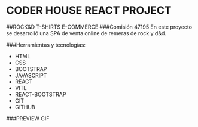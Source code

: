 # CODER HOUSE REACT PROJECT
##ROCK&D T-SHIRTS E-COMMERCE
###Comisión 47195
En este proyecto se desarrolló una SPA de venta online de remeras de rock y d&d. 

###Herramientas y tecnologías:
- HTML
- CSS
- BOOTSTRAP
- JAVASCRIPT
- REACT
- VITE
- REACT-BOOTSTRAP
- GIT
- GITHUB

###PREVIEW GIF
